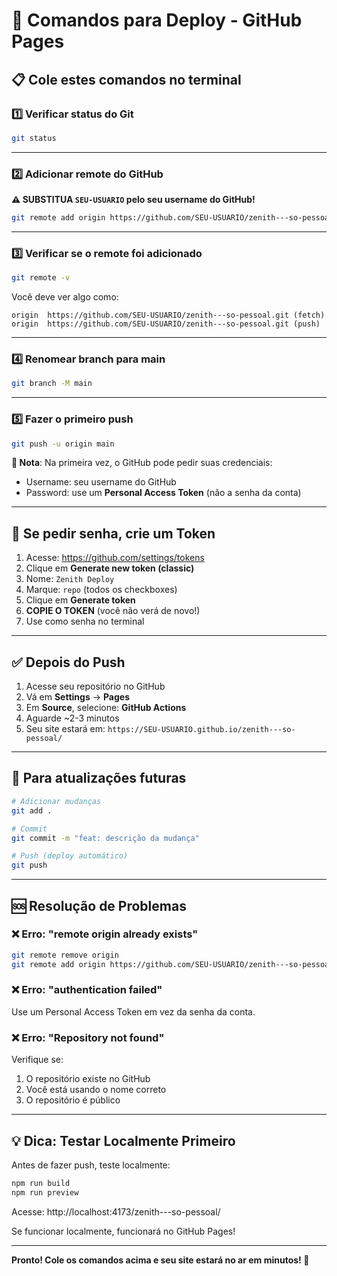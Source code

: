 # 🚀 Comandos para Deploy - GitHub Pages

## 📋 Cole estes comandos no terminal

### 1️⃣ Verificar status do Git

```bash
git status
```

---

### 2️⃣ Adicionar remote do GitHub

**⚠️ SUBSTITUA `SEU-USUARIO` pelo seu username do GitHub!**

```bash
git remote add origin https://github.com/SEU-USUARIO/zenith---so-pessoal.git
```

---

### 3️⃣ Verificar se o remote foi adicionado

```bash
git remote -v
```

Você deve ver algo como:
```
origin  https://github.com/SEU-USUARIO/zenith---so-pessoal.git (fetch)
origin  https://github.com/SEU-USUARIO/zenith---so-pessoal.git (push)
```

---

### 4️⃣ Renomear branch para main

```bash
git branch -M main
```

---

### 5️⃣ Fazer o primeiro push

```bash
git push -u origin main
```

**📝 Nota**: Na primeira vez, o GitHub pode pedir suas credenciais:
- Username: seu username do GitHub
- Password: use um **Personal Access Token** (não a senha da conta)

---

## 🔐 Se pedir senha, crie um Token

1. Acesse: https://github.com/settings/tokens
2. Clique em **Generate new token (classic)**
3. Nome: `Zenith Deploy`
4. Marque: `repo` (todos os checkboxes)
5. Clique em **Generate token**
6. **COPIE O TOKEN** (você não verá de novo!)
7. Use como senha no terminal

---

## ✅ Depois do Push

1. Acesse seu repositório no GitHub
2. Vá em **Settings** → **Pages**
3. Em **Source**, selecione: **GitHub Actions**
4. Aguarde ~2-3 minutos
5. Seu site estará em: `https://SEU-USUARIO.github.io/zenith---so-pessoal/`

---

## 🔄 Para atualizações futuras

```bash
# Adicionar mudanças
git add .

# Commit
git commit -m "feat: descrição da mudança"

# Push (deploy automático)
git push
```

---

## 🆘 Resolução de Problemas

### ❌ Erro: "remote origin already exists"

```bash
git remote remove origin
git remote add origin https://github.com/SEU-USUARIO/zenith---so-pessoal.git
```

### ❌ Erro: "authentication failed"

Use um Personal Access Token em vez da senha da conta.

### ❌ Erro: "Repository not found"

Verifique se:
1. O repositório existe no GitHub
2. Você está usando o nome correto
3. O repositório é público

---

## 💡 Dica: Testar Localmente Primeiro

Antes de fazer push, teste localmente:

```bash
npm run build
npm run preview
```

Acesse: http://localhost:4173/zenith---so-pessoal/

Se funcionar localmente, funcionará no GitHub Pages!

---

**Pronto! Cole os comandos acima e seu site estará no ar em minutos! 🎉**
